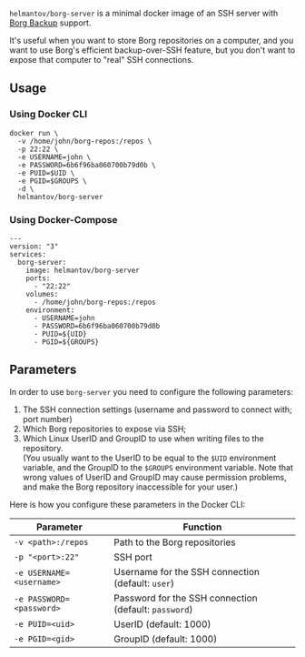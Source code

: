 ```helmantov/borg-server``` is a minimal docker image of an SSH server with [Borg Backup](https://borgbackup.readthedocs.io/) support.  

It's useful when you want to store Borg repositories on a computer, and you want to use Borg's efficient backup-over-SSH feature, but you don't want to expose that computer to "real" SSH connections.  
  

## Usage  
  
  

### Using Docker CLI  
  

```  
docker run \  
  -v /home/john/borg-repos:/repos \  
  -p 22:22 \  
  -e USERNAME=john \  
  -e PASSWORD=6b6f96ba060700b79d0b \  
  -e PUID=$UID \  
  -e PGID=$GROUPS \  
  -d \  
  helmantov/borg-server  
```  
  

### Using Docker-Compose
  

```  
---  
version: "3"  
services:  
  borg-server:  
    image: helmantov/borg-server  
    ports:  
      - "22:22"  
    volumes:  
      - /home/john/borg-repos:/repos  
    environment:  
      - USERNAME=john  
      - PASSWORD=6b6f96ba060700b79d0b  
      - PUID=${UID}  
      - PGID=${GROUPS}  
```  

## Parameters  
  

In order to use `borg-server` you need to configure the following parameters:  

1. The SSH connection settings (username and password to connect with;  port number)  
2. Which Borg repositories to expose via SSH;  
3. Which Linux UserID and GroupID to use when writing files to the repository.  
 (You usually want to the UserID to be equal to the `$UID` environment variable, and the GroupID to the `$GROUPS` environment variable. Note that wrong values of UserID and GroupID may cause permission problems, and make the Borg repository inaccessible for your user.) 

Here is how you configure these parameters in the Docker CLI:
  

| Parameter | Function |  
| ---- | --- |  
|  `-v <path>:/repos`  | Path to the Borg repositories |  
|  `-p "<port>:22"`  | SSH port |  
|  `-e USERNAME=<username>`  | Username for the SSH connection (default: `user`) |  
|  `-e PASSWORD=<password>`  | Password for the SSH connection (default: `password`) |  
|  `-e PUID=<uid>`  | UserID (default: 1000) |  
|  `-e PGID=<gid>`  | GroupID (default: 1000) |

